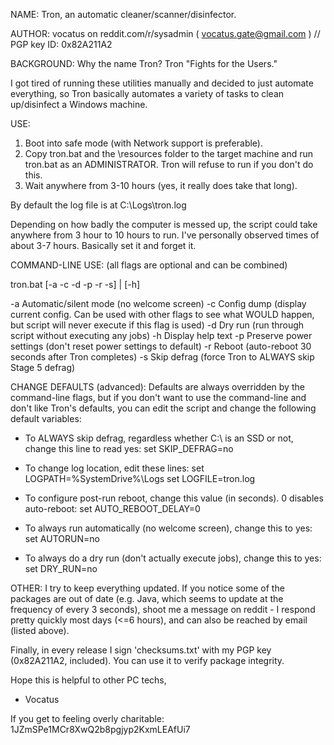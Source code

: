 NAME:    Tron, an automatic cleaner/scanner/disinfector.

AUTHOR:  vocatus on reddit.com/r/sysadmin ( vocatus.gate@gmail.com ) // PGP key ID: 0x82A211A2

BACKGROUND:
Why the name Tron? Tron "Fights for the Users."

I got tired of running these utilities manually and decided to just automate everything, so Tron basically automates a variety of tasks to clean up/disinfect a Windows machine.


USE: 
1. Boot into safe mode (with Network support is preferable).
2. Copy tron.bat and the \resources folder to the target machine and run tron.bat as an ADMINISTRATOR. Tron will refuse to run if you don't do this.
3. Wait anywhere from 3-10 hours (yes, it really does take that long).

By default the log file is at C:\Logs\tron.log

Depending on how badly the computer is messed up, the script could take anywhere from 3 hour to 10 hours to run. I've personally observed times of about 3-7 hours. Basically set it and forget it.


COMMAND-LINE USE:
(all flags are optional and can be combined)

 tron.bat [-a -c -d -p -r -s] | [-h]

  -a  Automatic/silent mode (no welcome screen)
  -c  Config dump (display current config. Can be used with other
      flags to see what WOULD happen, but script will never execute
      if this flag is used)
  -d  Dry run (run through script without executing any jobs)
  -h  Display help text
  -p  Preserve power settings (don't reset power settings to default)
  -r  Reboot (auto-reboot 30 seconds after Tron completes)
  -s  Skip defrag (force Tron to ALWAYS skip Stage 5 defrag)


CHANGE DEFAULTS (advanced):
Defaults are always overridden by the command-line flags, but if you don't want to use the command-line and don't like Tron's defaults, you can edit the script and change the following default variables:

  - To ALWAYS skip defrag, regardless whether C:\ is an SSD or not, change this line to read yes:
       set SKIP_DEFRAG=no
 
  - To change log location, edit these lines:
       set LOGPATH=%SystemDrive%\Logs
       set LOGFILE=tron.log
	   
  - To configure post-run reboot, change this value (in seconds). 0 disables auto-reboot:
       set AUTO_REBOOT_DELAY=0

  - To always run automatically (no welcome screen), change this to yes:
       set AUTORUN=no
  
  - To always do a dry run (don't actually execute jobs), change this to yes:
       set DRY_RUN=no

OTHER:
I try to keep everything updated. If you notice some of the packages are out of date (e.g. Java, which seems to update at the frequency of every 3 seconds), shoot me a message on reddit - I respond pretty quickly most days (<=6 hours), and can also be reached by email (listed above).

Finally, in every release I sign 'checksums.txt' with my PGP key (0x82A211A2, included). You can use it to verify package integrity.

Hope this is helpful to other PC techs,

 - Vocatus

If you get to feeling overly charitable:
1JZmSPe1MCr8XwQ2b8pgjyp2KxmLEAfUi7
